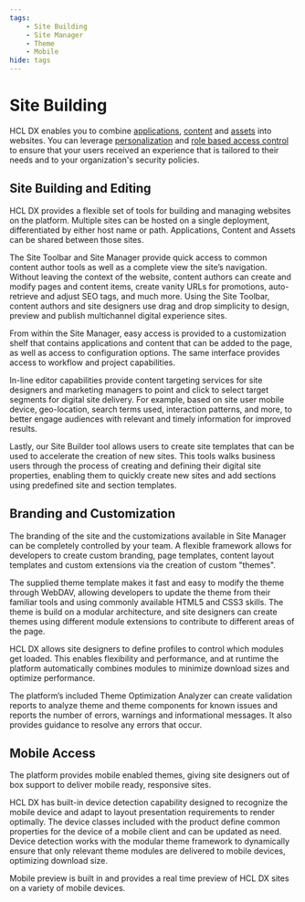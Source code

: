 ```yaml
---
tags: 
    - Site Building
    - Site Manager
    - Theme
    - Mobile
hide: tags
---
```

# Site Building

HCL DX enables you to combine [applications](application_integration.md), [content](content_management.md) and [assets](asset_management.md) into websites. You can leverage [personalization](personalization.md) and [role based access control](role_based_access.md) to ensure that your users received an experience that is tailored to their needs and to your organization's security policies.

## Site Building and Editing

HCL DX provides a flexible set of tools for building and managing websites on the platform. Multiple sites can be hosted on a single deployment, differentiated by either host name or path. Applications, Content and Assets can be shared between those sites.

The Site Toolbar and Site Manager provide quick access to common content author tools as well as a complete view the site’s navigation. Without leaving the context of the website, content authors can create and modify pages and content items, create vanity URLs for promotions, auto-retrieve and adjust SEO tags, and much more. Using the Site Toolbar, content authors and site designers use drag and drop simplicity to design, preview and publish multichannel digital experience sites.

From within the Site Manager, easy access is provided to a customization shelf that contains applications and content that can be added to the page, as well as access to configuration options. The same interface provides access to workflow and project capabilities.

In-line editor capabilities provide content targeting services for site designers and marketing managers to point and click to select target segments for digital site delivery. For example, based on site user mobile device, geo-location, search terms used, interaction patterns, and more, to better engage audiences with relevant and timely information for improved results.

Lastly, our Site Builder tool allows users to create site templates that can be used to accelerate the creation of new sites. This tools walks  business users through the process of creating and defining their digital site properties, enabling them to quickly create new sites and add sections using predefined site and section templates. 

## Branding and Customization

The branding of the site and the customizations available in Site Manager can be completely controlled by your team. A flexible framework allows for developers to create custom branding, page templates, content layout templates and custom extensions via the creation of custom "themes".

The supplied theme template makes it fast and easy to modify the theme through WebDAV, allowing developers to update the theme from their familiar tools and using commonly available HTML5 and CSS3 skills. The theme is build on a modular architecture, and site designers can create themes using different module extensions to contribute to different areas of the page.

HCL DX allows site designers to define profiles to control which modules get loaded. This enables flexibility and performance, and at runtime the platform automatically combines modules to minimize download sizes and optimize performance.

The platform’s included Theme Optimization Analyzer can create validation reports to analyze theme and theme components for known issues and reports the number of errors, warnings and informational messages. It also provides guidance to resolve any errors that occur.

## Mobile Access

The platform provides mobile enabled themes, giving site designers out of box support to deliver mobile ready, responsive sites.

HCL DX has built-in device detection capability designed to recognize the mobile device and adapt to layout presentation requirements to render optimally. The device classes included with the product define common properties for the device of a mobile client and can be updated as need. Device detection works with the modular theme framework to dynamically ensure that only relevant theme modules are delivered to mobile devices, optimizing download size.

Mobile preview is built in and provides a real time preview of HCL DX sites on a variety of mobile devices.
